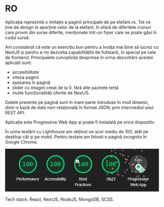 # RO

Aplicația reprezintă o imitație a paginii principale de pe elefant.ro. Tot ce ține de design le aparține celor de la elefant, în afară de diferitele iconuri care provin din surse diferite, menționate într-un fișier care se poate găsi în codul sursă.

Am considerat că este un exercițiu bun pentru a învăța mai bine să lucrez cu NextJS și pentru a-mi dezvolta capabilitățile de fullstack, în special pe cele de frontend. 
Principalele cunoștiințe desprinse în urma dezvoltării acestei aplicații sunt:
* accesibilitate 
* viteza paginii
* așezarea în pagină
* slider cu imagini creat de la 0, fără alte pachete terță
* multe funcționalități oferite de NextJS.

Datele prezente pe pagină sunt în mare parte introduse în mod dinamic, dintr-o bază de date non-relațională în format JSON, prin intermediul unui REST API.

Aplicația este Progressive Web App și poate fi instalată pe orice dispozitiv.

În urma testării cu Lighthouse am obținut un scor mediu de 100, atât pe desktop cât și pe mobil. Pentru testare am folosit o pagină incognito în Google Chrome.

![Rezultatele testării cu Lighthouse](lighthouse-result.png)

Tech stack: React, NextJS, NodeJS, MongoDB, SCSS.
